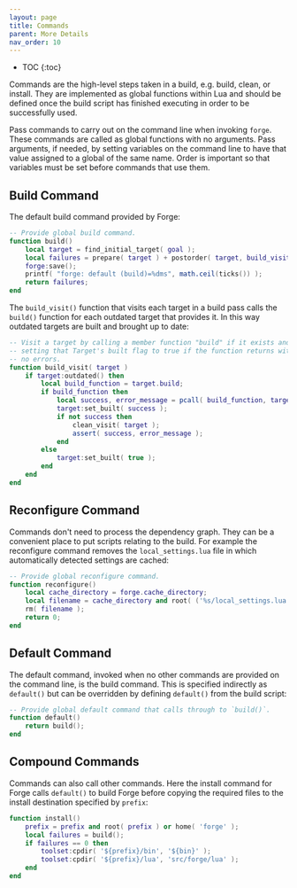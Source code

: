 ```yaml
---
layout: page
title: Commands
parent: More Details
nav_order: 10
---
```


- TOC
{:toc}

Commands are the high-level steps taken in a build, e.g. build, clean, or install.  They are implemented as global functions within Lua and should be defined once the build script has finished executing in order to be successfully used.

Pass commands to carry out on the command line when invoking `forge`.  These commands are called as global functions with no arguments.  Pass arguments, if needed, by setting variables on the command line to have that value assigned to a global of the same name.  Order is important so that variables must be set before commands that use them.

## Build Command

The default build command provided by Forge:

~~~lua
-- Provide global build command.
function build()
    local target = find_initial_target( goal );
    local failures = prepare( target ) + postorder( target, build_visit );
    forge:save();
    printf( "forge: default (build)=%dms", math.ceil(ticks()) );
    return failures;
end
~~~

The `build_visit()` function that visits each target in a build pass calls the `build()` function for each outdated target that provides it.  In this way outdated targets are built and brought up to date:

~~~lua
-- Visit a target by calling a member function "build" if it exists and 
-- setting that Target's built flag to true if the function returns with
-- no errors.
function build_visit( target )
    if target:outdated() then
        local build_function = target.build;
        if build_function then 
            local success, error_message = pcall( build_function, target.toolset, target );
            target:set_built( success );
            if not success then 
                clean_visit( target );
                assert( success, error_message );
            end
        else
            target:set_built( true );
        end
    end
end
~~~

## Reconfigure Command

Commands don't need to process the dependency graph.  They can be a convenient place to put scripts relating to the build.  For example the reconfigure command removes the `local_settings.lua` file in which automatically detected settings are cached:

~~~lua
-- Provide global reconfigure command.
function reconfigure()
    local cache_directory = forge.cache_directory;
    local filename = cache_directory and root( ('%s/local_settings.lua'):format(cache_directory) ) or root( 'local_settings.lua' );
    rm( filename );
    return 0;
end
~~~

## Default Command

The default command, invoked when no other commands are provided on the command line, is the build command.  This is specified indirectly as `default()` but can be overridden by defining `default()` from the build script:

~~~lua
-- Provide global default command that calls through to `build()`.
function default()
    return build();
end
~~~

## Compound Commands

Commands can also call other commands.  Here the install command for Forge calls `default()` to build Forge before copying the required files to the install destination specified by `prefix`:

~~~lua
function install()
    prefix = prefix and root( prefix ) or home( 'forge' );
    local failures = build();
    if failures == 0 then 
        toolset:cpdir( '${prefix}/bin', '${bin}' );
        toolset:cpdir( '${prefix}/lua', 'src/forge/lua' );
    end
end
~~~
